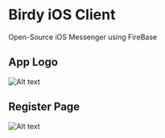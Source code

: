 # Birdy iOS Client
Open-Source iOS Messenger using FireBase

## App Logo
![Alt text](https://pp.userapi.com/c856032/v856032155/5bdd0/91rLCzC1Wqw.jpg)

## Register Page
![Alt text](https://pp.userapi.com/c850132/v850132155/1606a6/RtHf5Fzj0to.jpg)
